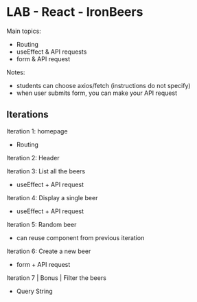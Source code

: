 

# LAB - React - IronBeers

Main topics:
- Routing
- useEffect & API requests
- form & API request



Notes:
- students can choose axios/fetch (instructions do not specify)
- when user submits form, you can make your API request



## Iterations

Iteration 1: homepage
- Routing

Iteration 2: Header

Iteration 3: List all the beers
- useEffect + API request 

Iteration 4: Display a single beer
- useEffect + API request 

Iteration 5: Random beer
- can reuse component from previous iteration

Iteration 6: Create a new beer
- form + API request

Iteration 7 | Bonus | Filter the beers
- Query String

